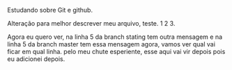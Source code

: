Estudando sobre Git e github.

Alteração para melhor descrever meu arquivo, teste. 1 2 3.

Agora eu quero ver, na linha 5 da branch stating tem outra mensagem e na linha 5 da branch master tem essa mensagem agora, vamos ver qual vai ficar em qual linha. pelo meu chute esperiente, esse aqui vai vir depois pois eu adicionei depois.